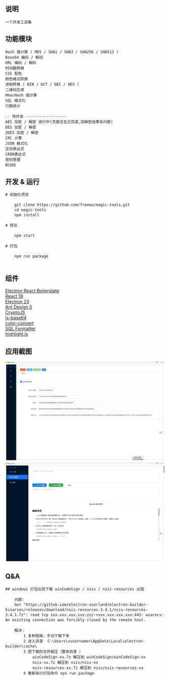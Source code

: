 ## 说明

    一个开发工具集

## 功能模块
```
Hash 值计算 ( MD5 / SHA1 / SHA3 / SHA256 / SHA512 )
Base64 编码 / 解码
URL 编码 / 解码
时间戳转换
CSS 配色
颜色格式转换
进制转换 ( BIN / OCT / DEC / HEX )
二维码生成   
HmacHash 值计算  
SQL 格式化
行数统计

-- 待开发 ------------------
AES 加密 / 解密 进行中(页面交互已完成,加解密结果有问题)
DES 加密 / 解密
3DES 加密 / 解密
CRC 计算
JSON 格式化
正则表达式
CRON表达式
密码管理
BCD码

```

## 开发 & 运行
```
# 初始化项目

    git clone https://github.com/freewu/magic-tools.git
    cd magic-tools
    npm install

# 预览

    npm start

# 打包 

    npm run package
    
```

## 组件

<a target="_blank" href="https://github.com/electron-react-boilerplate/electron-react-boilerplate">Electron React Boilerplate</a>   
<a target="_blank" href="https://react.dev/">React 18</a>   
<a target="_blank" href="https://www.electronjs.org/">Electron 23</a>  
<a target="_blank" href="https://ant.design/">Ant Design 5</a>  
<a target="_blank" href="https://github.com/brix/crypto-js">CryptoJS</a>  
<a target="_blank" href="https://github.com/dankogai/js-base64">js-base64</a>   
<a target="_blank" href="https://github.com/Qix-/color-convert">color-convert</a>   
<a target="_blank" href="https://github.com/sql-formatter-org/sql-formatter">SQL Formatter</a>   
<a target="_blank" href="https://highlightjs.org/">highlight.js</a>   


## 应用截图

![](./docs/images/hash.png)
![](./docs/images/base64.png)


## Q&A
```
## windows 打包出现下载 winCodeSign / nsis / nsis-resources 出错

    问题:
    Get "https://github.com/electron-userland/electron-builder-binaries/releases/download/nsis-resources-3.4.1/nsis-resources-3.4.1.7z": read tcp xxx.xxx.xxx.xxx:zzz->xxx.xxx.xxx.xxx:443: wsarecv: An existing connection was forcibly closed by the remote host.
    
    解决：
        1 复制链接，手动下载下来
        2 进入目录  C:\Users\<username>\AppData\Local\electron-builder\cache\
        3 把下载的文件解压（整体目录 ）
            winCodeSign-xx.7z 解压到 winCodeSign/winCodeSign-xx
            nsis-xx.7z 解压到 nsis/nsis-xx
            nsis-resources-xx.7z 解压到 nsis/nsis-resources-xx
        4 重新执行打包命令 npn run package

```